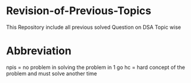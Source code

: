 # Revision-of-Previous-Topics
This Repository include all previous solved Question on DSA
Topic wise

# Abbreviation
npis = no problem in solving the problem in 1 go
hc = hard concept of the problem and must solve another time
